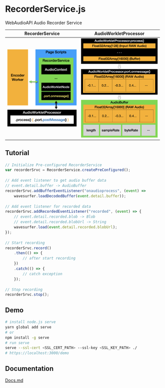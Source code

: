 # RecorderService.js

WebAudioAPI Audio Recorder Service

| RecorderService                                 | AudioWorkletProcessor                                      |
| ----------------------------------------------- | ---------------------------------------------------------- |
| ![RecorderService](.github/recorderservice.png) | ![AudioWorketProcessor](.github/audioworkletprocessor.png) |

## Tutorial

```javascript
// Initialize Pre-configured RecorderService
var recorderSrvc = RecorderService.createPreConfigured();

// Add event listener to get audio buffer data
// event.detail.buffer -> AudioBuffer
recorderSrvc.addBufferEventListener("onaudioprocess", (event) =>
    wavesurfer.loadDecodedBuffer(event.detail.buffer));

// Add event listener for recorded data
recorderSrvc.addRecordedEventListener("recorded", (event) => {
    // event.detail.recorded.blob -> Blob
    // event.detail.recorded.blobUrl -> String
    wavesurfer.load(event.detail.recorded.blobUrl);
});

// Start recording
recorderSrvc.record()
    .then(() => {
        // after start recording
    })
    .catch(() => {
        // catch exception
    });

// Stop recording
recorderSrvc.stop();
```

## Demo

```bash
# install node.js serve
yarn global add serve
# or
npm install -g serve
# run serve
serve --ssl-cert <SSL_CERT_PATH> --ssl-key <SSL_KEY_PATH> ./
# https://localhost:3000/demo
```

## Documentation

[Docs.md](docs.md)
